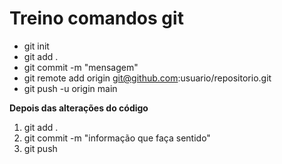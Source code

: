 # Treino comandos git
- git init
- git add .
- git commit -m "mensagem"
- git remote add origin git@github.com:usuario/repositorio.git
- git push -u origin main

**Depois das alterações do código**
1. git add .
2. git commit -m "informação que faça sentido"
3. git push
